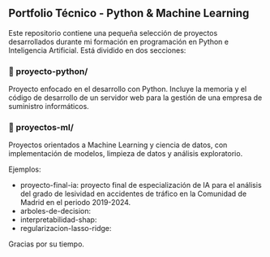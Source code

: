 ## Portfolio Técnico - Python & Machine Learning

Este repositorio contiene una pequeña selección de proyectos desarrollados durante mi formación en programación en Python e Inteligencia Artificial. Está dividido en dos secciones:

### 📂 proyecto-python/
Proyecto enfocado en el desarrollo con Python. Incluye la memoria y el código de desarrollo de un servidor web para la gestión de una empresa de suministro informáticos.

### 📂 proyectos-ml/
Proyectos orientados a Machine Learning y ciencia de datos, con implementación de modelos, limpieza de datos y análisis exploratorio.

Ejemplos:
- proyecto-final-ia: proyecto final de especialización de IA para el análisis del grado de lesividad en accidentes de tráfico en la Comunidad de Madrid en el periodo 2019-2024.
- arboles-de-decision:
- interpretabilidad-shap:
- regularizacion-lasso-ridge:


Gracias por su tiempo.
